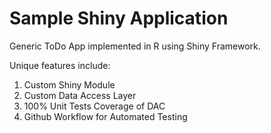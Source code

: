 # Sample Shiny Application
Generic ToDo App implemented in R using Shiny Framework.

Unique features include:
1. Custom Shiny Module
2. Custom Data Access Layer
3. 100% Unit Tests Coverage of DAC 
4. Github Workflow for Automated Testing
